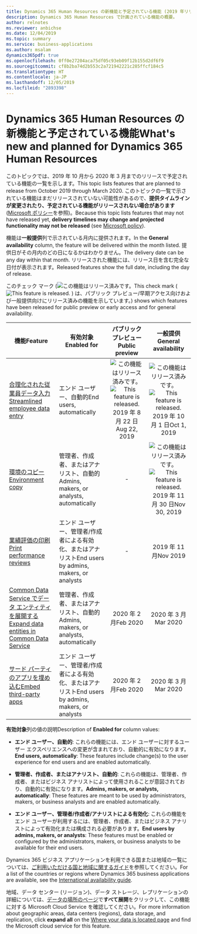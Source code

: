 ```yaml
---
title: Dynamics 365 Human Resources の新機能と予定されている機能 (2019 年リリース ウェーブ 2)
description: Dynamics 365 Human Resources で計画されている機能の概要。
author: relnotes
ms.reviewer: anbichse
ms.date: 12/04/2019
ms.topic: summary
ms.service: business-applications
ms.author: msalam
dynamics365pdf: true
ms.openlocfilehash: 0ff0e27204aca75df05c93eb09f12b155d2df6f9
ms.sourcegitcommit: cf8b2ba74d2b553c2a721942221c285ffcf184c5
ms.translationtype: HT
ms.contentlocale: ja-JP
ms.lasthandoff: 12/05/2019
ms.locfileid: "2893398"
---
```

# <a name="whats-new-and-planned-for-dynamics-365-human-resources"></a><span data-ttu-id="f6f78-103">Dynamics 365 Human Resources の新機能と予定されている機能</span><span class="sxs-lookup"><span data-stu-id="f6f78-103">What's new and planned for Dynamics 365 Human Resources</span></span>

<span data-ttu-id="f6f78-104">このトピックでは、2019 年 10 月から 2020 年 3 月までのリリースで予定されている機能の一覧を示します。</span><span class="sxs-lookup"><span data-stu-id="f6f78-104">This topic lists features that are planned to release from October 2019 through March 2020.</span></span> <span data-ttu-id="f6f78-105">このトピックの一覧で示されている機能はまだリリースされていない可能性があるので、**提供タイムラインが変更されたり、予定されている機能がリリースされない場合があります** ([Microsoft ポリシー](https://go.microsoft.com/fwlink/p/?linkid=2007332)を参照)。</span><span class="sxs-lookup"><span data-stu-id="f6f78-105">Because this topic lists features that may not have released yet, **delivery timelines may change and projected functionality may not be released** (see [Microsoft policy](https://go.microsoft.com/fwlink/p/?linkid=2007332)).</span></span>

<span data-ttu-id="f6f78-106">機能は**一般提供**列で示されている月内に提供されます。</span><span class="sxs-lookup"><span data-stu-id="f6f78-106">In the **General availability** column, the feature will be delivered within the month listed.</span></span> <span data-ttu-id="f6f78-107">提供日がその月内のどの日になるかはわかりません。</span><span class="sxs-lookup"><span data-stu-id="f6f78-107">The delivery date can be any day within that month.</span></span> <span data-ttu-id="f6f78-108">リリースされた機能には、リリース日を含む完全な日付が表示されます。</span><span class="sxs-lookup"><span data-stu-id="f6f78-108">Released features show the full date, including the day of release.</span></span>

<span data-ttu-id="f6f78-109">このチェック マーク (![この機能はリリース済みです。](/dynamics365-release-plan/media/green-checkmark.png "この機能はリリース済みです。")</span><span class="sxs-lookup"><span data-stu-id="f6f78-109">This check mark (![This feature is released.](/dynamics365-release-plan/media/green-checkmark.png "This feature is released.")</span></span> <span data-ttu-id="f6f78-110">) は、パブリック プレビュー/早期アクセス向けおよび一般提供向けにリリース済みの機能を示しています。</span><span class="sxs-lookup"><span data-stu-id="f6f78-110">) shows which features have been released for public preview or early access and for general availability.</span></span>

| <span data-ttu-id="f6f78-111">機能</span><span class="sxs-lookup"><span data-stu-id="f6f78-111">Feature</span></span>    | <span data-ttu-id="f6f78-112">有効対象</span><span class="sxs-lookup"><span data-stu-id="f6f78-112">Enabled for</span></span>    |  <span data-ttu-id="f6f78-113">パブリック プレビュー</span><span class="sxs-lookup"><span data-stu-id="f6f78-113">Public preview</span></span> |  <span data-ttu-id="f6f78-114">一般提供</span><span class="sxs-lookup"><span data-stu-id="f6f78-114">General availability</span></span> | 
| ---------- |---------------- | :---------------: |:--------------: |
 | [<span data-ttu-id="f6f78-115">合理化された従業員データ入力</span><span class="sxs-lookup"><span data-stu-id="f6f78-115">Streamlined employee data entry</span></span>](streamlined-employee-data-entry.md) | <span data-ttu-id="f6f78-116">エンド ユーザー、自動的</span><span class="sxs-lookup"><span data-stu-id="f6f78-116">End users, automatically</span></span> | <span data-ttu-id="f6f78-117">![この機能はリリース済みです。](/dynamics365-release-plan/media/green-checkmark.png "この機能はリリース済みです。")</span><span class="sxs-lookup"><span data-stu-id="f6f78-117">![This feature is released.](/dynamics365-release-plan/media/green-checkmark.png "This feature is released.")</span></span> <span data-ttu-id="f6f78-118">2019 年 8 月 22 日</span><span class="sxs-lookup"><span data-stu-id="f6f78-118">Aug 22, 2019</span></span>|<span data-ttu-id="f6f78-119">![この機能はリリース済みです。](/dynamics365-release-plan/media/green-checkmark.png "この機能はリリース済みです。")</span><span class="sxs-lookup"><span data-stu-id="f6f78-119">![This feature is released.](/dynamics365-release-plan/media/green-checkmark.png "This feature is released.")</span></span> <span data-ttu-id="f6f78-120">2019 年 10 月 1 日</span><span class="sxs-lookup"><span data-stu-id="f6f78-120">Oct 1, 2019</span></span> | 
 | [<span data-ttu-id="f6f78-121">環境のコピー</span><span class="sxs-lookup"><span data-stu-id="f6f78-121">Environment copy</span></span>](environment-copy.md) | <span data-ttu-id="f6f78-122">管理者、作成者、またはアナリスト、自動的</span><span class="sxs-lookup"><span data-stu-id="f6f78-122">Admins, makers, or analysts, automatically</span></span> | -|<span data-ttu-id="f6f78-123">![この機能はリリース済みです。](/dynamics365-release-plan/media/green-checkmark.png "この機能はリリース済みです。")</span><span class="sxs-lookup"><span data-stu-id="f6f78-123">![This feature is released.](/dynamics365-release-plan/media/green-checkmark.png "This feature is released.")</span></span> <span data-ttu-id="f6f78-124">2019 年 11 月 30 日</span><span class="sxs-lookup"><span data-stu-id="f6f78-124">Nov 30, 2019</span></span> | 
 | [<span data-ttu-id="f6f78-125">業績評価の印刷</span><span class="sxs-lookup"><span data-stu-id="f6f78-125">Print performance reviews</span></span>](print-performance-reviews.md) | <span data-ttu-id="f6f78-126">エンド ユーザー、管理者/作成者による有効化、またはアナリスト</span><span class="sxs-lookup"><span data-stu-id="f6f78-126">End users by admins, makers, or analysts</span></span> | -|<span data-ttu-id="f6f78-127">2019 年 11 月</span><span class="sxs-lookup"><span data-stu-id="f6f78-127">Nov 2019</span></span> | 
 | [<span data-ttu-id="f6f78-128">Common Data Service でデータ エンティティを展開する</span><span class="sxs-lookup"><span data-stu-id="f6f78-128">Expand data entities in Common Data Service</span></span>](expand-data-entities-common-data-service.md) | <span data-ttu-id="f6f78-129">管理者、作成者、またはアナリスト、自動的</span><span class="sxs-lookup"><span data-stu-id="f6f78-129">Admins, makers, or analysts, automatically</span></span> | <span data-ttu-id="f6f78-130">2020 年 2 月</span><span class="sxs-lookup"><span data-stu-id="f6f78-130">Feb 2020</span></span>|<span data-ttu-id="f6f78-131">2020 年 3 月</span><span class="sxs-lookup"><span data-stu-id="f6f78-131">Mar 2020</span></span> | 
 | [<span data-ttu-id="f6f78-132">サード パーティのアプリを埋め込む</span><span class="sxs-lookup"><span data-stu-id="f6f78-132">Embed third-party apps</span></span>](embed-third-party-apps.md) | <span data-ttu-id="f6f78-133">エンド ユーザー、管理者/作成者による有効化、またはアナリスト</span><span class="sxs-lookup"><span data-stu-id="f6f78-133">End users by admins, makers, or analysts</span></span> | <span data-ttu-id="f6f78-134">2020 年 2 月</span><span class="sxs-lookup"><span data-stu-id="f6f78-134">Feb 2020</span></span>|<span data-ttu-id="f6f78-135">2020 年 3 月</span><span class="sxs-lookup"><span data-stu-id="f6f78-135">Mar 2020</span></span> | 

<span data-ttu-id="f6f78-136">**有効対象**列の値の説明</span><span class="sxs-lookup"><span data-stu-id="f6f78-136">Description of **Enabled for** column values:</span></span>

- <span data-ttu-id="f6f78-137">**エンド ユーザー、自動的**: これらの機能には、エンド ユーザーに対するユーザー エクスペリエンスへの変更が含まれており、自動的に有効になります。</span><span class="sxs-lookup"><span data-stu-id="f6f78-137">**End users, automatically**: These features include change(s) to the user experience for end users and are enabled automatically.</span></span>

- <span data-ttu-id="f6f78-138">**管理者、作成者、またはアナリスト、自動的**: これらの機能は、管理者、作成者、またはビジネス アナリストによって使用されることが意図されており、自動的に有効になります。</span><span class="sxs-lookup"><span data-stu-id="f6f78-138">**Admins, makers, or analysts, automatically**: These features are meant to be used by administrators, makers, or business analysts and are enabled automatically.</span></span>

- <span data-ttu-id="f6f78-139">**エンド ユーザー、管理者/作成者/アナリストによる有効化**: これらの機能をエンド ユーザーが利用するには、管理者、作成者、またはビジネス アナリストによって有効化または構成される必要があります。</span><span class="sxs-lookup"><span data-stu-id="f6f78-139">**End users by admins, makers, or analysts**: These features must be enabled or configured by the administrators, makers, or business analysts to be available for their end users.</span></span>


<span data-ttu-id="f6f78-140">Dynamics 365 ビジネス アプリケーションを利用できる国または地域の一覧については、[ご利用いただける国と地域に関するガイド](https://aka.ms/dynamics_365_international_availability_deck)を参照してください。</span><span class="sxs-lookup"><span data-stu-id="f6f78-140">For a list of the countries or regions where Dynamics 365 business applications are available, see the [International availability guide](https://aka.ms/dynamics_365_international_availability_deck).</span></span> 

<span data-ttu-id="f6f78-141">地域、データ センター (リージョン)、データ ストレージ、レプリケーションの詳細については、[データの場所のページ](https://www.microsoft.com/trust-center/privacy/data-location)で**すべて展開**をクリックして、この機能に対する Microsoft Cloud Service を確認してください。</span><span class="sxs-lookup"><span data-stu-id="f6f78-141">For more information about geographic areas, data centers (regions), data storage, and replication, click **expand all** on the [Where your data is located page](https://www.microsoft.com/trust-center/privacy/data-location) and find the Microsoft cloud service for this feature.</span></span> 
